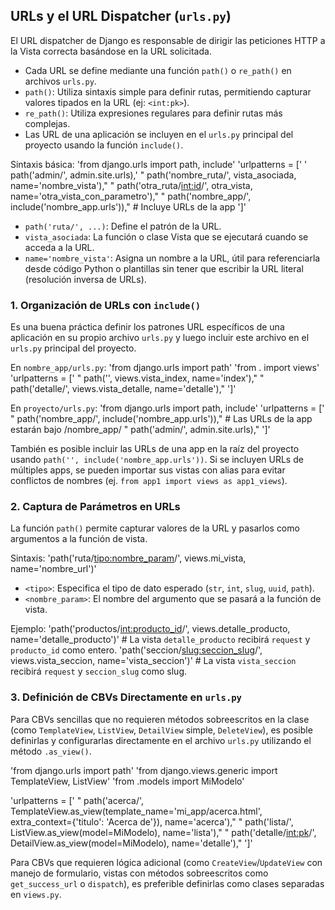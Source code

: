 ## URLs y el URL Dispatcher (`urls.py`)

El URL dispatcher de Django es responsable de dirigir las peticiones HTTP a la Vista correcta basándose en la URL solicitada.

* Cada URL se define mediante una función `path()` o `re_path()` en archivos `urls.py`.
* `path()`: Utiliza sintaxis simple para definir rutas, permitiendo capturar valores tipados en la URL (ej: `<int:pk>`).
* `re_path()`: Utiliza expresiones regulares para definir rutas más complejas.
* Las URL de una aplicación se incluyen en el `urls.py` principal del proyecto usando la función `include()`.

Sintaxis básica:
'from django.urls import path, include'
'urlpatterns = ['
'    path('admin/', admin.site.urls),'
"    path('nombre_ruta/', vista_asociada, name='nombre_vista'),"
"    path('otra_ruta/<int:id>/', otra_vista, name='otra_vista_con_parametro'),"
"    path('nombre_app/', include('nombre_app.urls'))," # Incluye URLs de la app
']'

* `path('ruta/', ...)`: Define el patrón de la URL.
* `vista_asociada`: La función o clase Vista que se ejecutará cuando se acceda a la URL.
* `name='nombre_vista'`: Asigna un nombre a la URL, útil para referenciarla desde código Python o plantillas sin tener que escribir la URL literal (resolución inversa de URLs).

### 1. Organización de URLs con `include()`

Es una buena práctica definir los patrones URL específicos de una aplicación en su propio archivo `urls.py` y luego incluir este archivo en el `urls.py` principal del proyecto.

En `nombre_app/urls.py`:
'from django.urls import path'
'from . import views'
'urlpatterns = ['
"    path('', views.vista_index, name='index'),"
"    path('detalle/', views.vista_detalle, name='detalle'),"
']'

En `proyecto/urls.py`:
'from django.urls import path, include'
'urlpatterns = ['
"    path('nombre_app/', include('nombre_app.urls'))," # Las URLs de la app estarán bajo /nombre_app/
"    path('admin/', admin.site.urls),"
']'

También es posible incluir las URLs de una app en la raíz del proyecto usando `path('', include('nombre_app.urls'))`. Si se incluyen URLs de múltiples apps, se pueden importar sus vistas con alias para evitar conflictos de nombres (ej. `from app1 import views as app1_views`).

### 2. Captura de Parámetros en URLs

La función `path()` permite capturar valores de la URL y pasarlos como argumentos a la función de vista.

Sintaxis:
'path('ruta/<tipo:nombre_param>/', views.mi_vista, name='nombre_url')'

* `<tipo>`: Especifica el tipo de dato esperado (`str`, `int`, `slug`, `uuid`, `path`).
* `<nombre_param>`: El nombre del argumento que se pasará a la función de vista.

Ejemplo:
'path('productos/<int:producto_id>/', views.detalle_producto, name='detalle_producto')' # La vista `detalle_producto` recibirá `request` y `producto_id` como entero.
'path('seccion/<slug:seccion_slug>/', views.vista_seccion, name='vista_seccion')' # La vista `vista_seccion` recibirá `request` y `seccion_slug` como slug.

### 3. Definición de CBVs Directamente en `urls.py`

Para CBVs sencillas que no requieren métodos sobreescritos en la clase (como `TemplateView`, `ListView`, `DetailView` simple, `DeleteView`), es posible definirlas y configurarlas directamente en el archivo `urls.py` utilizando el método `.as_view()`.

'from django.urls import path'
'from django.views.generic import TemplateView, ListView'
'from .models import MiModelo'

'urlpatterns = ['
"    path('acerca/', TemplateView.as_view(template_name='mi_app/acerca.html', extra_context={'titulo': 'Acerca de'}), name='acerca'),"
"    path('lista/', ListView.as_view(model=MiModelo), name='lista'),"
"    path('detalle/<int:pk>/', DetailView.as_view(model=MiModelo), name='detalle'),"
']'

Para CBVs que requieren lógica adicional (como `CreateView`/`UpdateView` con manejo de formulario, vistas con métodos sobreescritos como `get_success_url` o `dispatch`), es preferible definirlas como clases separadas en `views.py`.